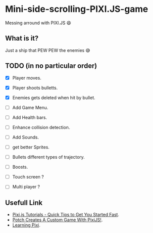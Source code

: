 # Mini-side-scrolling-PIXI.JS-game
Messing arround with PIXI.JS :smile:

## What is it? 
Just a ship that PEW PEW the enemies :sweat_smile: 

## TODO (in no particular order)
- [x] Player moves.
- [x] Player shoots bulletts.
- [x] Enemies gets deleted when hit by bullet.
- [ ] Add Game Menu.
- [ ] Add Health bars.
- [ ] Enhance collision detection.
- [ ] Add Sounds.
- [ ] get better Sprites.
- [ ] Bullets different types of trajectory. 
- [ ] Boosts.
- [ ] Touch screen ?
- [ ] Multi player ?


## Usefull Link
* [Pixi.js Tutorials - Quick Tips to Get You Started Fast](https://www.youtube.com/playlist?list=PLGsA9l-S7trVmUJ7HJsNSKIj0qoAO_qO8).
* [Potch Creates A Custom Game With PixiJS!](https://www.youtube.com/watch?v=dDSKexgVCaU).
* [Learning Pixi](https://github.com/kittykatattack/learningPixi).
